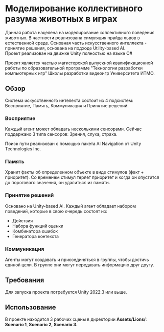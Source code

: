 # Моделирование коллективного разума животных в играх

Данная работа нацелена на моделирование коллективного поведения животных. В частности реализована симуляция прайда львов в естественной среде.
Основная часть искусственного интеллекта - принятие решения, основана на подходе Utility-based AI.  
Проект реализован на движке Unity полностью на языке C#

Проект является частью магистерской выпускной квалификационной работы по образовательной программе "Технологии разработки компьютерных игр" Школы разработки видеоигр Университета ИТМО.

## Обзор

Система искусственного интелекта состоит из 4 подсистем: Восприятие, Память, Коммуникация и Принятие решений.

### Восприятие
Каждый агент может обладать несколькими сенсорами. 
Сейчас поддержано 3 типа сенсоров: Зрения, слуха, страха.

Поиск пути реализован с помощью пакета AI Navigation от Unity Technologies Inc. 

### Память

Хранит факты об определенном объекте в виде стимулов (факт + приоритет). 
Со временем стимул теряет приоритет и когда он опустится до порогового значения, он удалиться из памяти. 

### Принятие решений

Основано на Unity-based AI. 
Каждый агент обладает набором поведений, которые в свою очередь состоят из:
- Действия
- Набора функций оценки 
- Комбинатора ошибок
- Генератора контекста

### Коммуникация

Агенты могут создавать и присоединяться в группы, чтобы достичь единой цели. В группе они могут передавать информацию друг другу.

## Требования
Для запуска проекта потребуется Unity 2022.3 или выше.

## Использование
В проекте находится 3 рабочих сцены в директории **Assets/Lions/**: **Scenario 1**, **Scenario 2**, **Scenario 3**.


 

